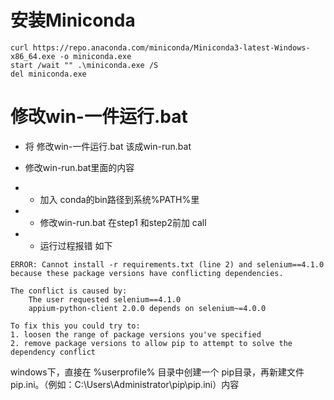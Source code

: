 # 安装Miniconda
```
curl https://repo.anaconda.com/miniconda/Miniconda3-latest-Windows-x86_64.exe -o miniconda.exe
start /wait "" .\miniconda.exe /S
del miniconda.exe
```
# 修改win-一件运行.bat
- 将 修改win-一件运行.bat 该成win-run.bat

- 修改win-run.bat里面的内容
- - 加入 conda的bin路径到系统%PATH%里
- - 修改win-run.bat 在step1 和step2前加 call
- - 运行过程报错 如下
```
ERROR: Cannot install -r requirements.txt (line 2) and selenium==4.1.0 because these package versions have conflicting dependencies.

The conflict is caused by:
    The user requested selenium==4.1.0
    appium-python-client 2.0.0 depends on selenium~=4.0.0

To fix this you could try to:
1. loosen the range of package versions you've specified
2. remove package versions to allow pip to attempt to solve the dependency conflict
```

windows下，直接在 %userprofile% 目录中创建一个 pip目录，再新建文件 pip.ini。（例如：C:\Users\Administrator\pip\pip.ini）内容
